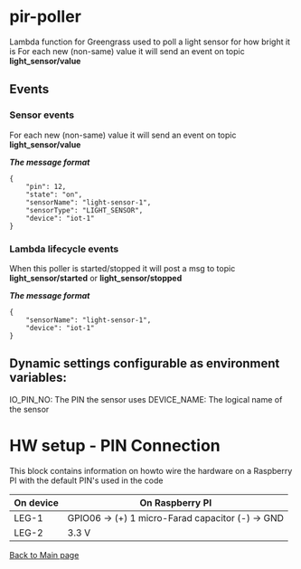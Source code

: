 # pir-poller
Lambda function for Greengrass used to poll a light sensor for how bright it is
For each new (non-same) value it will send an event on topic **light_sensor/value**

## Events

### Sensor events
For each new (non-same) value it will send an event on topic **light_sensor/value**

***The message format***
```
{
    "pin": 12,
    "state": "on",
    "sensorName": "light-sensor-1",
    "sensorType": "LIGHT_SENSOR",
    "device": "iot-1"
}
```

### Lambda lifecycle events
When this poller is started/stopped it will post a msg to topic **light_sensor/started** or **light_sensor/stopped**

***The message format***
```
{
    "sensorName": "light-sensor-1",
    "device": "iot-1"
}
```


## Dynamic settings configurable as environment variables:
IO_PIN_NO: The PIN the sensor uses
DEVICE_NAME: The logical name of the sensor

# HW setup - PIN Connection
This block contains information on howto wire the hardware on a Raspberry PI with the default PIN's used in the code

| On device  | On Raspberry PI  |
|---|---|
| LEG-1  | GPIO06 -> (+) 1 micro-Farad capacitor (-) -> GND |
| LEG-2  | 3.3 V  |

[Back to Main page](../README.md)